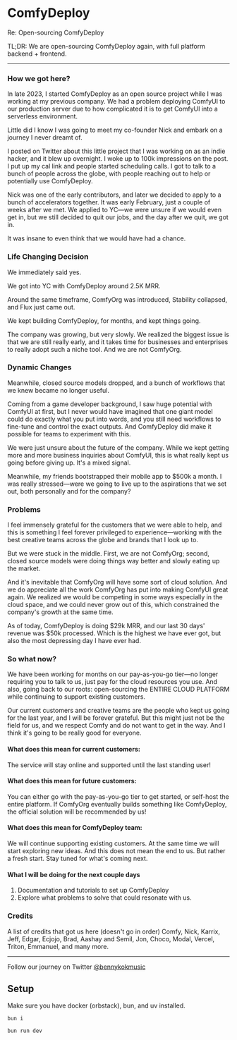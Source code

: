 # ComfyDeploy

Re: Open-sourcing ComfyDeploy

TL;DR: We are open-sourcing ComfyDeploy again, with full platform backend + frontend.

---

### How we got here?

In late 2023, I started ComfyDeploy as an open source project while I was working at my previous company. We had a problem deploying ComfyUI to our production server due to how complicated it is to get ComfyUI into a serverless environment.

Little did I know I was going to meet my co-founder Nick and embark on a journey I never dreamt of.

I posted on Twitter about this little project that I was working on as an indie hacker, and it blew up overnight. I woke up to 100k impressions on the post. I put up my cal link and people started scheduling calls. I got to talk to a bunch of people across the globe, with people reaching out to help or potentially use ComfyDeploy.

Nick was one of the early contributors, and later we decided to apply to a bunch of accelerators together. It was early February, just a couple of weeks after we met. We applied to YC—we were unsure if we would even get in, but we still decided to quit our jobs, and the day after we quit, we got in.

It was insane to even think that we would have had a chance.

### Life Changing Decision

We immediately said yes.

We got into YC with ComfyDeploy around 2.5K MRR.

Around the same timeframe, ComfyOrg was introduced, Stability collapsed, and Flux just came out.

We kept building ComfyDeploy, for months, and kept things going.

The company was growing, but very slowly. We realized the biggest issue is that we are still really early, and it takes time for businesses and enterprises to really adopt such a niche tool. And we are not ComfyOrg.

### Dynamic Changes

Meanwhile, closed source models dropped, and a bunch of workflows that we knew became no longer useful.

Coming from a game developer background, I saw huge potential with ComfyUI at first, but I never would have imagined that one giant model could do exactly what you put into words, and you still need workflows to fine-tune and control the exact outputs. And ComfyDeploy did make it possible for teams to experiment with this.

We were just unsure about the future of the company. While we kept getting more and more business inquiries about ComfyUI, this is what really kept us going before giving up. It's a mixed signal.

Meanwhile, my friends bootstrapped their mobile app to $500k a month. I was really stressed—were we going to live up to the aspirations that we set out, both personally and for the company?

### Problems

I feel immensely grateful for the customers that we were able to help, and this is something I feel forever privileged to experience—working with the best creative teams across the globe and brands that I look up to.

But we were stuck in the middle. First, we are not ComfyOrg; second, closed source models were doing things way better and slowly eating up the market.

And it's inevitable that ComfyOrg will have some sort of cloud solution. And we do appreciate all the work ComfyOrg has put into making ComfyUI great again. We realized we would be competing in some ways especially in the cloud space, and we could never grow out of this, which constrained the company's growth at the same time.

As of today, ComfyDeploy is doing $29k MRR, and our last 30 days' revenue was $50k processed. Which is the highest we have ever got, but also the most depressing day I have ever had.

### So what now?

We have been working for months on our pay-as-you-go tier—no longer requiring you to talk to us, just pay for the cloud resources you use. And also, going back to our roots: open-sourcing the ENTIRE CLOUD PLATFORM while continuing to support existing customers.

Our current customers and creative teams are the people who kept us going for the last year, and I will be forever grateful. But this might just not be the field for us, and we respect Comfy and do not want to get in the way. And I think it's going to be really good for everyone.

#### What does this mean for current customers: 

The service will stay online and supported until the last standing user!

#### What does this mean for future customers: 
You can either go with the pay-as-you-go tier to get started, or self-host the entire platform. If ComfyOrg eventually builds something like ComfyDeploy, the official solution will be recommended by us!

#### What does this mean for ComfyDeploy team: 

We will continue supporting existing customers. At the same time we will start exploring new ideas. And this does not mean the end to us. But rather a fresh start. Stay tuned for what's coming next.

#### What I will be doing for the next couple days
1. Documentation and tutorials to set up ComfyDeploy
2. Explore what problems to solve that could resonate with us.

### Credits

A list of credits that got us here (doesn't go in order)
Comfy, Nick, Karrix, Jeff, Edgar, Ecjojo, Brad, Aashay and Semil, Jon, Choco, Modal, Vercel, Triton, Emmanuel, and many more.

---

Follow our journey on Twitter [@bennykokmusic](https://x.com/bennykokmusic)


## Setup

Make sure you have docker (orbstack), bun, and uv installed.

```
bun i
```

```
bun run dev
```
